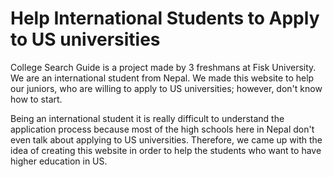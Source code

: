 # Help International Students to Apply to US universities

College Search Guide is a project made by 3 freshmans at Fisk University. We are an international student from Nepal. We made this website to help our juniors, who are willing to apply to US universities; however, don't know how to start.

Being an international student it is really difficult to understand the application process because most of the high schools here in Nepal don't even talk about applying to US universities. Therefore, we came up with the idea of creating this website in order to help the students who want to have higher education in US.
